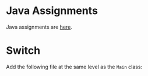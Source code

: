 # Java Assignments
Java assignments are [here](assignments.md).

# Switch
Add the following file at the same level as the `Main` class:

```



```
